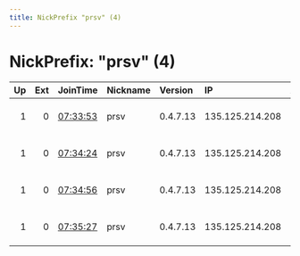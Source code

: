 ```yaml
---
title: NickPrefix "prsv" (4)
---
```


# NickPrefix: "prsv" (4)

|   Up |   Ext | JoinTime                                                                                              | Nickname   | Version   | IP              | AS      | CC   |   ORp |   Dirp | OS    | Contact                            |   eFamMembers |
|-----:|------:|:------------------------------------------------------------------------------------------------------|:-----------|:----------|:----------------|:--------|:-----|------:|-------:|:------|:-----------------------------------|--------------:|
|    1 |     0 | [07:33:53](https://nusenu.github.io/OrNetStats/w/relay/A8BC7359A7A774974D1AB667568E4C44EDD9EC3C.html) | prsv       | 0.4.7.13  | 135.125.214.208 | OVH SAS | fr   |  9000 |      0 | Linux | email:admin prsv.ch url:https://pr |           148 |
|    1 |     0 | [07:34:24](https://nusenu.github.io/OrNetStats/w/relay/F1C6703DE3A829CE51C55EC53DE59DD4CB213892.html) | prsv       | 0.4.7.13  | 135.125.214.208 | OVH SAS | fr   |  9100 |      0 | Linux | email:admin prsv.ch url:https://pr |           148 |
|    1 |     0 | [07:34:56](https://nusenu.github.io/OrNetStats/w/relay/36CC9161E29D23220945F03486F8FBF2C6BA84AA.html) | prsv       | 0.4.7.13  | 135.125.214.208 | OVH SAS | fr   |  9200 |      0 | Linux | email:admin prsv.ch url:https://pr |           148 |
|    1 |     0 | [07:35:27](https://nusenu.github.io/OrNetStats/w/relay/4C42345C1996BBA154842E65A3B0E349DD0894F3.html) | prsv       | 0.4.7.13  | 135.125.214.208 | OVH SAS | fr   |  9300 |      0 | Linux | email:admin prsv.ch url:https://pr |           148 |
